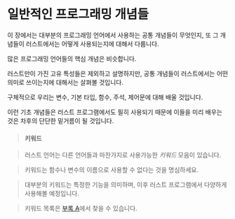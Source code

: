 <!--# Common Programming Concepts -->
# 일반적인 프로그래밍 개념들
 
<!--This chapter covers concepts that appear in almost every programming language and how they work in Rust-->
이 장에서는 대부분의 프로그래밍 언어에서 사용하는 공통 개념들이 무엇인지, 또 그 개념들이 러스트에서는 어떻게 사용되는지에 대해서 다룹니다.
<!--Many programming languages have much in common at their core-->
많은 프로그래밍 언어들의 핵심 개념은 비슷합니다.
<!--None of the concepts presented in this chapter are unique to Rust, but we’ll discuss them in the context of Rust and explain the conventions around using these concepts. -->
러스트만이 가진 고유 특성들은 제외하고 설명하지만, 공통 개념들이 러스트에서는 어떤 의미로 쓰이는지에 대해서는 살펴볼 것입니다.
<!--Specifically, you’ll learn about variables, basic types, functions, comments, and control flow-->
구체적으로 우리는 변수, 기본 타입, 함수, 주석, 제어문에 대해 배울 것입니다.
<!--These foundations will be in every Rust program, and learning them early will give you a strong core to start from. -->
이런 기초 개념들은 러스트 프로그램에서도 필히 사용되기 때문에 이들을 미리 배우는 것은 차후의 단단한 밑거름이 될 것입니다.

<!-- #### Keywords -->
> #### 키워드

<!-- The Rust language has a set of *keywords* that are reserved for use by > the language only, much as in other languages-->
> 러스트 언어는 다른 언어들과 마찬가지로 사용가능한 *키워드* 모음이 있습니다.
<!-- Keep in mind that you cannot > use these words as names of variables or functions-->
> 키워드는 함수나 변수의 이름으로 사용할 수 없다는 것을 명심하세요.
<!-- Most of the keywords have > special meanings, and you’ll be using them to do various tasks in your Rust > programs; a few have no current functionality associated with them but have > been reserved for functionality that might be added to Rust in the future-->
> 대부분의 키워드는 특정한 기능을 의미하며, 이후 러스트 프로그램에서 다양하게 사용해볼 예정입니다.
<!--You can find a list of the keywords in [Appendix A][appendix_a].-->
> 키워드 목록은 [부록 A][appendix_a]에서 찾을 수 있습니다.

[appendix_a]: appendix-01-keywords.md 
